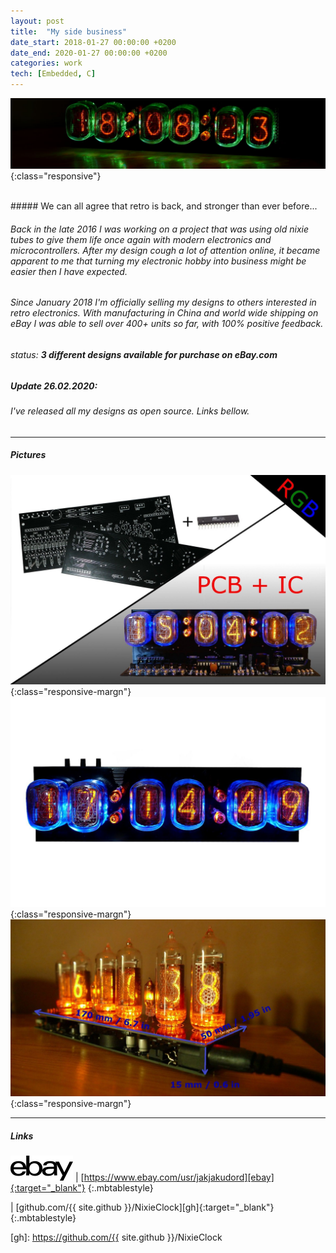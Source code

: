 ```yaml
---
layout: post
title:  "My side business"
date_start: 2018-01-27 00:00:00 +0200 
date_end: 2020-01-27 00:00:00 +0200 
categories: work
tech: [Embedded, C]
---
```

![labday-logo](/assets/portfolio/ebay_logo.jpg){:class="responsive"}

<br>
##### We can all agree that retro is back, and stronger than ever before...

###### Back in the late 2016 I was working on a project that was using old nixie tubes to give them life once again with modern electronics and microcontrollers. After my design cough a lot of attention online, it became apparent to me that turning my electronic hobby into business might be easier then I have expected.

###### Since January 2018 I'm officially selling my designs to others interested in retro electronics. With manufacturing in China and world wide shipping on eBay I was able to sell over 400+ units so far, with 100% positive feedback.  

###### status: **3 different designs available for purchase on eBay.com**

##### Update 26.02.2020:

###### I've released all my designs as open source. Links bellow.

---
##### Pictures

![](/assets/portfolio/ebay3.jpg){:class="responsive-margn"}
![](/assets/portfolio/ebay2.jpg){:class="responsive-margn"}
![](/assets/portfolio/ebay1.jpg){:class="responsive-margn"}

---
##### Links

<a href="https://www.ebay.com/usr/jakjakudord" target="_blank"><img src="/assets/ebay.png"></a> | [https://www.ebay.com/usr/jakjakudord][ebay]{:target="_blank"}
{:.mbtablestyle}

<a href="https://github.com/{{ site.github }}/NixieClock" target="_blank"><i class="fa fa-github fa-3x" style="color: black"></i></a> | [github.com/{{ site.github }}/NixieClock][gh]{:target="_blank"}
{:.mbtablestyle}

[//]: links:
[ebay]: https://www.ebay.com/usr/jakjakudord
[gh]: https://github.com/{{ site.github }}/NixieClock
